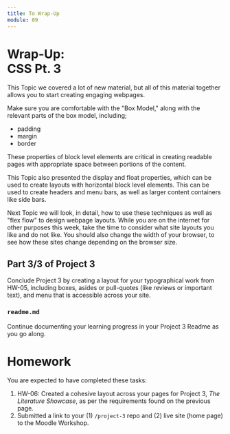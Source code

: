 ```yaml
---
title: To Wrap-Up
module: 09
---
```


# Wrap-Up: <br /> CSS Pt. 3

This Topic we covered a lot of new material, but all of this material together allows you to start creating engaging webpages.

Make sure you are comfortable with the "Box Model," along with the relevant parts of the box model, including;

- padding
- margin
- border

These properties of block level elements are critical in creating readable pages with appropriate space between portions of the content.

This Topic also presented the display and float properties, which can be used to create layouts with horizontal block level elements. This can be used to create headers and menu bars, as well as larger content containers like side bars.

Next Topic we will look, in detail, how to use these techniques as well as "flex flow" to design webpage layouts. While you are on the internet for other purposes this week, take the time to consider what site layouts you like and do not like. You should also change the width of your browser, to see how these sites change depending on the browser size.


## Part 3/3 of Project 3
Conclude Project 3 by creating a layout for your typographical work from HW-05, including boxes, asides or pull-quotes (like reviews or important text), and menu that is accessible across your site.

### `readme.md`
Continue documenting your learning progress in your Project 3 Readme as you go along.


# Homework
You are expected to have completed these tasks:
1. HW-06: Created a cohesive layout across your pages for Project 3, _The Literature Showcase_, as per the requirements found on the previous page.
2. Submitted a link to your (1) `/project-3` repo and (2) live site (home page) to the Moodle Workshop.
